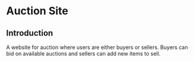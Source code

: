 # Auction Site

## Introduction

A website for auction where users are either buyers or sellers. Buyers can bid on available auctions and sellers can add new items to sell.
